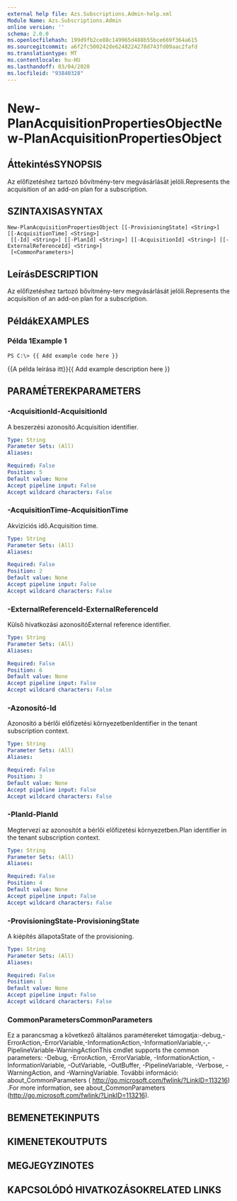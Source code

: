 ```yaml
---
external help file: Azs.Subscriptions.Admin-help.xml
Module Name: Azs.Subscriptions.Admin
online version: ''
schema: 2.0.0
ms.openlocfilehash: 199d9fb2ce88c149965d488b55bce669f364a615
ms.sourcegitcommit: a6f2fc500242de6248224278d743fd09aac2fafd
ms.translationtype: MT
ms.contentlocale: hu-HU
ms.lasthandoff: 03/04/2020
ms.locfileid: "93840328"
---
```

# <span data-ttu-id="66e9d-101">New-PlanAcquisitionPropertiesObject</span><span class="sxs-lookup"><span data-stu-id="66e9d-101">New-PlanAcquisitionPropertiesObject</span></span>

## <span data-ttu-id="66e9d-102">Áttekintés</span><span class="sxs-lookup"><span data-stu-id="66e9d-102">SYNOPSIS</span></span>
<span data-ttu-id="66e9d-103">Az előfizetéshez tartozó bővítmény-terv megvásárlását jelöli.</span><span class="sxs-lookup"><span data-stu-id="66e9d-103">Represents the acquisition of an add-on plan for a subscription.</span></span>

## <span data-ttu-id="66e9d-104">SZINTAXISA</span><span class="sxs-lookup"><span data-stu-id="66e9d-104">SYNTAX</span></span>

```
New-PlanAcquisitionPropertiesObject [[-ProvisioningState] <String>] [[-AcquisitionTime] <String>]
 [[-Id] <String>] [[-PlanId] <String>] [[-AcquisitionId] <String>] [[-ExternalReferenceId] <String>]
 [<CommonParameters>]
```

## <span data-ttu-id="66e9d-105">Leírás</span><span class="sxs-lookup"><span data-stu-id="66e9d-105">DESCRIPTION</span></span>
<span data-ttu-id="66e9d-106">Az előfizetéshez tartozó bővítmény-terv megvásárlását jelöli.</span><span class="sxs-lookup"><span data-stu-id="66e9d-106">Represents the acquisition of an add-on plan for a subscription.</span></span>

## <span data-ttu-id="66e9d-107">Példák</span><span class="sxs-lookup"><span data-stu-id="66e9d-107">EXAMPLES</span></span>

### <span data-ttu-id="66e9d-108">Példa 1</span><span class="sxs-lookup"><span data-stu-id="66e9d-108">Example 1</span></span>
```
PS C:\> {{ Add example code here }}
```

<span data-ttu-id="66e9d-109">{{A példa leírása itt}}</span><span class="sxs-lookup"><span data-stu-id="66e9d-109">{{ Add example description here }}</span></span>

## <span data-ttu-id="66e9d-110">PARAMÉTEREK</span><span class="sxs-lookup"><span data-stu-id="66e9d-110">PARAMETERS</span></span>

### <span data-ttu-id="66e9d-111">-AcquisitionId</span><span class="sxs-lookup"><span data-stu-id="66e9d-111">-AcquisitionId</span></span>
<span data-ttu-id="66e9d-112">A beszerzési azonosító.</span><span class="sxs-lookup"><span data-stu-id="66e9d-112">Acquisition identifier.</span></span>

```yaml
Type: String
Parameter Sets: (All)
Aliases: 

Required: False
Position: 5
Default value: None
Accept pipeline input: False
Accept wildcard characters: False
```

### <span data-ttu-id="66e9d-113">-AcquisitionTime</span><span class="sxs-lookup"><span data-stu-id="66e9d-113">-AcquisitionTime</span></span>
<span data-ttu-id="66e9d-114">Akvizíciós idő.</span><span class="sxs-lookup"><span data-stu-id="66e9d-114">Acquisition time.</span></span>

```yaml
Type: String
Parameter Sets: (All)
Aliases: 

Required: False
Position: 2
Default value: None
Accept pipeline input: False
Accept wildcard characters: False
```

### <span data-ttu-id="66e9d-115">-ExternalReferenceId</span><span class="sxs-lookup"><span data-stu-id="66e9d-115">-ExternalReferenceId</span></span>
<span data-ttu-id="66e9d-116">Külső hivatkozási azonosító</span><span class="sxs-lookup"><span data-stu-id="66e9d-116">External reference identifier.</span></span>

```yaml
Type: String
Parameter Sets: (All)
Aliases: 

Required: False
Position: 6
Default value: None
Accept pipeline input: False
Accept wildcard characters: False
```

### <span data-ttu-id="66e9d-117">-Azonosító</span><span class="sxs-lookup"><span data-stu-id="66e9d-117">-Id</span></span>
<span data-ttu-id="66e9d-118">Azonosító a bérlői előfizetési környezetben</span><span class="sxs-lookup"><span data-stu-id="66e9d-118">Identifier in the tenant subscription context.</span></span>

```yaml
Type: String
Parameter Sets: (All)
Aliases: 

Required: False
Position: 3
Default value: None
Accept pipeline input: False
Accept wildcard characters: False
```

### <span data-ttu-id="66e9d-119">-PlanId</span><span class="sxs-lookup"><span data-stu-id="66e9d-119">-PlanId</span></span>
<span data-ttu-id="66e9d-120">Megtervezi az azonosítót a bérlői előfizetési környezetben.</span><span class="sxs-lookup"><span data-stu-id="66e9d-120">Plan identifier in the tenant subscription context.</span></span>

```yaml
Type: String
Parameter Sets: (All)
Aliases: 

Required: False
Position: 4
Default value: None
Accept pipeline input: False
Accept wildcard characters: False
```

### <span data-ttu-id="66e9d-121">-ProvisioningState</span><span class="sxs-lookup"><span data-stu-id="66e9d-121">-ProvisioningState</span></span>
<span data-ttu-id="66e9d-122">A kiépítés állapota</span><span class="sxs-lookup"><span data-stu-id="66e9d-122">State of the provisioning.</span></span>

```yaml
Type: String
Parameter Sets: (All)
Aliases: 

Required: False
Position: 1
Default value: None
Accept pipeline input: False
Accept wildcard characters: False
```

### <span data-ttu-id="66e9d-123">CommonParameters</span><span class="sxs-lookup"><span data-stu-id="66e9d-123">CommonParameters</span></span>
<span data-ttu-id="66e9d-124">Ez a parancsmag a következő általános paramétereket támogatja:-debug,-ErrorAction,-ErrorVariable,-InformationAction,-InformationVariable,-,-PipelineVariable-WarningAction</span><span class="sxs-lookup"><span data-stu-id="66e9d-124">This cmdlet supports the common parameters: -Debug, -ErrorAction, -ErrorVariable, -InformationAction, -InformationVariable, -OutVariable, -OutBuffer, -PipelineVariable, -Verbose, -WarningAction, and -WarningVariable.</span></span> <span data-ttu-id="66e9d-125">További információ: about_CommonParameters ( http://go.microsoft.com/fwlink/?LinkID=113216) .</span><span class="sxs-lookup"><span data-stu-id="66e9d-125">For more information, see about_CommonParameters (http://go.microsoft.com/fwlink/?LinkID=113216).</span></span>

## <span data-ttu-id="66e9d-126">BEMENETEK</span><span class="sxs-lookup"><span data-stu-id="66e9d-126">INPUTS</span></span>

## <span data-ttu-id="66e9d-127">KIMENETEK</span><span class="sxs-lookup"><span data-stu-id="66e9d-127">OUTPUTS</span></span>

## <span data-ttu-id="66e9d-128">MEGJEGYZI</span><span class="sxs-lookup"><span data-stu-id="66e9d-128">NOTES</span></span>

## <span data-ttu-id="66e9d-129">KAPCSOLÓDÓ HIVATKOZÁSOK</span><span class="sxs-lookup"><span data-stu-id="66e9d-129">RELATED LINKS</span></span>

